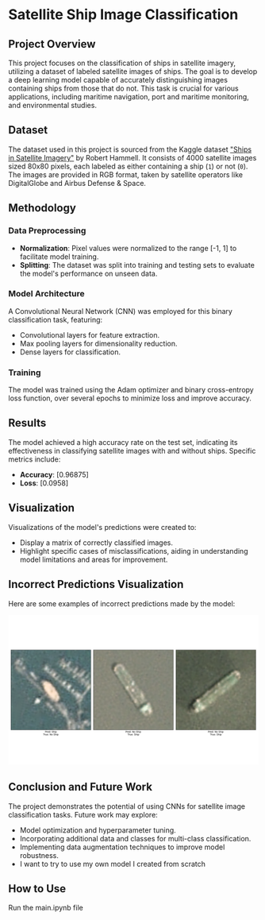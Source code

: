 # Satellite Ship Image Classification

## Project Overview
This project focuses on the classification of ships in satellite imagery, utilizing a dataset of labeled satellite images of ships. The goal is to develop a deep learning model capable of accurately distinguishing images containing ships from those that do not. This task is crucial for various applications, including maritime navigation, port and maritime monitoring, and environmental studies.

## Dataset
The dataset used in this project is sourced from the Kaggle dataset ["Ships in Satellite Imagery"](https://www.kaggle.com/datasets/rhammell/ships-in-satellite-imagery) by Robert Hammell. It consists of 4000 satellite images sized 80x80 pixels, each labeled as either containing a ship (`1`) or not (`0`). The images are provided in RGB format, taken by satellite operators like DigitalGlobe and Airbus Defense & Space.

## Methodology

### Data Preprocessing
- **Normalization**: Pixel values were normalized to the range [-1, 1] to facilitate model training.
- **Splitting**: The dataset was split into training and testing sets to evaluate the model's performance on unseen data.

### Model Architecture
A Convolutional Neural Network (CNN) was employed for this binary classification task, featuring:
- Convolutional layers for feature extraction.
- Max pooling layers for dimensionality reduction.
- Dense layers for classification.

### Training
The model was trained using the Adam optimizer and binary cross-entropy loss function, over several epochs to minimize loss and improve accuracy.

## Results
The model achieved a high accuracy rate on the test set, indicating its effectiveness in classifying satellite images with and without ships. Specific metrics include:
- **Accuracy**: [0.96875]
- **Loss**: [0.0958]

## Visualization
Visualizations of the model's predictions were created to:
- Display a matrix of correctly classified images.
- Highlight specific cases of misclassifications, aiding in understanding model limitations and areas for improvement.

## Incorrect Predictions Visualization

Here are some examples of incorrect predictions made by the model:

![Incorrect Predictions](incorrect_predictions.png)

## Conclusion and Future Work
The project demonstrates the potential of using CNNs for satellite image classification tasks. Future work may explore:
- Model optimization and hyperparameter tuning.
- Incorporating additional data and classes for multi-class classification.
- Implementing data augmentation techniques to improve model robustness.
- I want to try to use my own model I created from scratch

## How to Use

Run the main.ipynb file


